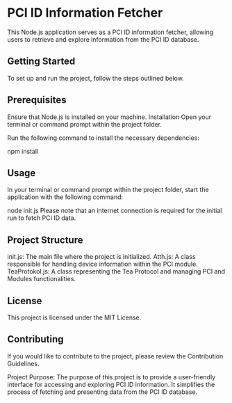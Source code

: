 # PCI ID Information Fetcher
This Node.js application serves as a PCI ID information fetcher, allowing users to retrieve and explore information from the PCI ID database.

## Getting Started
To set up and run the project, follow the steps outlined below.

## Prerequisites
Ensure that Node.js is installed on your machine.
Installation
Open your terminal or command prompt within the project folder.

Run the following command to install the necessary dependencies:

npm install
## Usage
In your terminal or command prompt within the project folder, start the application with the following command:

node init.js
Please note that an internet connection is required for the initial run to fetch PCI ID data.

## Project Structure
init.js: The main file where the project is initialized.
Atth.js: A class responsible for handling device information within the PCI module.
TeaProtokol.js: A class representing the Tea Protocol and managing PCI and Modules functionalities.
## License
This project is licensed under the MIT License.

## Contributing
If you would like to contribute to the project, please review the Contribution Guidelines.

Project Purpose: The purpose of this project is to provide a user-friendly interface for accessing and exploring PCI ID information. It simplifies the process of fetching and presenting data from the PCI ID database.
